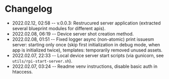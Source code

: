 <!--
@changed 2022.02.12, 03:03
-->

# Changelog

- 2022.02.12, 02:58 -- v.0.0.3: Restrucured server application (extracted several blueprint modules for different apis).
- 2022.02.08, 06:19 -- Device server shot creation method.
- 2022.02.08, 01:51 -- Fixed logger async (non-atomic) print issuesm server: starting only once (skip first initialization in debug mode, when app is initialized twice), templates: temporarily removed unused assets.
- 2022.02.07, 22:33 -- Local device server start scripts (via gunicorn, see `utils/rpi-start-server.sh`).
- 2022.02.07, 03:24 -- Readme venv instructions, disable basic auth in htaccess.
